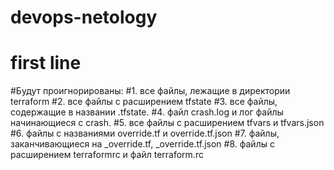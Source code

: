 # devops-netology
# first line
#Будут проигнорированы: 
#1. все файлы, лежащие в директории terraform
#2. все файлы с расширением tfstate
#3. все файлы, содержащие в названии .tfstate.
#4. файл crash.log и лог файлы начинающиеся с crash.
#5. все файлы с расширением tfvars и tfvars.json
#6. файлы с названиями override.tf и override.tf.json
#7. файлы, заканчивающиеся на _override.tf, _override.tf.json
#8. файлы с расширением terraformrc и файл terraform.rc
